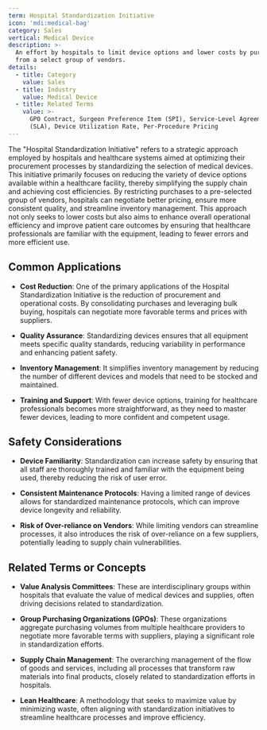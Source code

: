```yaml
---
term: Hospital Standardization Initiative
icon: 'mdi:medical-bag'
category: Sales
vertical: Medical Device
description: >-
  An effort by hospitals to limit device options and lower costs by purchasing
  from a select group of vendors.
details:
  - title: Category
    value: Sales
  - title: Industry
    value: Medical Device
  - title: Related Terms
    value: >-
      GPO Contract, Surgeon Preference Item (SPI), Service-Level Agreement
      (SLA), Device Utilization Rate, Per-Procedure Pricing
---
```

The "Hospital Standardization Initiative" refers to a strategic approach employed by hospitals and healthcare systems aimed at optimizing their procurement processes by standardizing the selection of medical devices. This initiative primarily focuses on reducing the variety of device options available within a healthcare facility, thereby simplifying the supply chain and achieving cost efficiencies. By restricting purchases to a pre-selected group of vendors, hospitals can negotiate better pricing, ensure more consistent quality, and streamline inventory management. This approach not only seeks to lower costs but also aims to enhance overall operational efficiency and improve patient care outcomes by ensuring that healthcare professionals are familiar with the equipment, leading to fewer errors and more efficient use.

## Common Applications

- **Cost Reduction**: One of the primary applications of the Hospital Standardization Initiative is the reduction of procurement and operational costs. By consolidating purchases and leveraging bulk buying, hospitals can negotiate more favorable terms and prices with suppliers.
  
- **Quality Assurance**: Standardizing devices ensures that all equipment meets specific quality standards, reducing variability in performance and enhancing patient safety.

- **Inventory Management**: It simplifies inventory management by reducing the number of different devices and models that need to be stocked and maintained.

- **Training and Support**: With fewer device options, training for healthcare professionals becomes more straightforward, as they need to master fewer devices, leading to more confident and competent usage.

## Safety Considerations

- **Device Familiarity**: Standardization can increase safety by ensuring that all staff are thoroughly trained and familiar with the equipment being used, thereby reducing the risk of user error.
  
- **Consistent Maintenance Protocols**: Having a limited range of devices allows for standardized maintenance protocols, which can improve device longevity and reliability.

- **Risk of Over-reliance on Vendors**: While limiting vendors can streamline processes, it also introduces the risk of over-reliance on a few suppliers, potentially leading to supply chain vulnerabilities.

## Related Terms or Concepts

- **Value Analysis Committees**: These are interdisciplinary groups within hospitals that evaluate the value of medical devices and supplies, often driving decisions related to standardization.

- **Group Purchasing Organizations (GPOs)**: These organizations aggregate purchasing volumes from multiple healthcare providers to negotiate more favorable terms with suppliers, playing a significant role in standardization efforts.

- **Supply Chain Management**: The overarching management of the flow of goods and services, including all processes that transform raw materials into final products, closely related to standardization efforts in hospitals.

- **Lean Healthcare**: A methodology that seeks to maximize value by minimizing waste, often aligning with standardization initiatives to streamline healthcare processes and improve efficiency.

